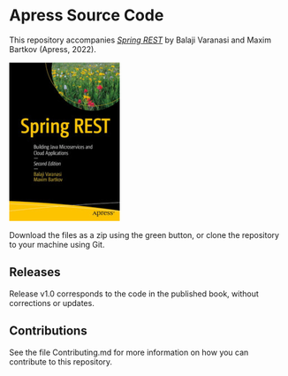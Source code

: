 # Apress Source Code

This repository accompanies [*Spring REST*](https://link.springer.com/book/10.1007/978-1-4842-7477-4) by Balaji Varanasi and Maxim Bartkov (Apress, 2022).

[comment]: #cover
![Cover image](9781484274767.jpg)

Download the files as a zip using the green button, or clone the repository to your machine using Git.

## Releases

Release v1.0 corresponds to the code in the published book, without corrections or updates.

## Contributions

See the file Contributing.md for more information on how you can contribute to this repository.